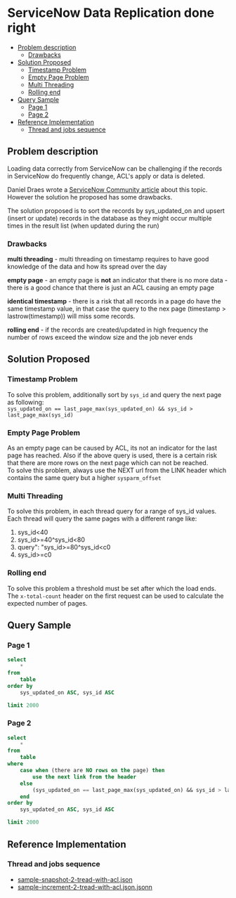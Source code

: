 # ServiceNow Data Replication done right

* [Problem description](#problem-description)
  * [Drawbacks](#drawbacks)
* [Solution Proposed](#solution-proposed)
  * [Timestamp Problem](#timestamp-problem)
  * [Empty Page Problem](#empty-page-problem)
  * [Multi Threading](#multi-threading)
  * [Rolling end](#rolling-end)
* [Query Sample](#query-sample)
  * [Page 1](#page-1)
  * [Page 2](#page-2)
* [Reference Implementation](#reference-implementation)
  * [Thread and jobs sequence](#thread-and-jobs-sequence)

## Problem description

Loading data correctly from ServiceNow can be challenging if the records in ServiceNow do frequently change, ACL's apply or data is deleted.  

Daniel Draes wrote a [ServiceNow Community article](https://community.servicenow.com/community?id=community_article&sys_id=80ec3bb7db13c890414eeeb5ca961929) about this topic.  
However the solution he proposed has some drawbacks.  

The solution proposed is to sort the records by sys_updated_on and upsert (insert or update) records in the database as they might occur multiple times in the result list (when updated during the run)

### Drawbacks

**multi threading** - multi threading on timestamp requires to have good knowledge of the data and how its spread over the day  

**empty page** - an empty page is **not** an indicator that there is no more data - there is a good chance that there is just an ACL causing an empty page  

**identical timestamp** - there is a risk that all records in a page do have the same timestamp value, in that case the query to the nex page (timestamp > lastrow(timestamp)) will miss some records.  

**rolling end** - if the records are created/updated in high frequency the number of rows exceed the window size and the job never ends

## Solution Proposed

### Timestamp Problem

To solve this problem, additionally sort by `sys_id` and query the next page as following:  
`sys_updated_on == last_page_max(sys_updated_on) && sys_id > last_page_max(sys_id)`

### Empty Page Problem

As an empty page can be caused by ACL, its not an indicator for the last page has reached. Also if the above query is used, there is a certain risk that there are more rows on the next page which can not be reached.  
To solve this problem, always use the NEXT url from the LINK header which contains the same query but a higher `sysparm_offset`

### Multi Threading

To solve this problem, in each thread query for a range of sys_id values. Each thread will query the same pages with a different range like:

1. sys_id<40
2. sys_id>=40^sys_id<80
3. query": "sys_id>=80^sys_id<c0
4. sys_id>=c0

### Rolling end

To solve this problem a threshold must be set after which the load ends. The `x-total-count` header on the first request can be used to calculate the expected number of pages.

## Query Sample

### Page 1

```sql
select 
    *
from 
    table 
order by
    sys_updated_on ASC, sys_id ASC

limit 2000
```

### Page 2

```sql
select 
    *
from 
    table 
where
    case when (there are NO rows on the page) then 
        use the next link from the header
    else
        (sys_updated_on == last_page_max(sys_updated_on) && sys_id > last_page_max(sys_id) )
    end
order by
    sys_updated_on ASC, sys_id ASC

limit 2000
```

## Reference Implementation

### Thread and jobs sequence

- [sample-snapshot-2-tread-with-acl.json](./sample/sample-snapshot-2-tread-with-acl.json)
- [sample-increment-2-tread-with-acl.json.jsonn](./sample/sample-increment-2-tread-with-acl.json.json)

